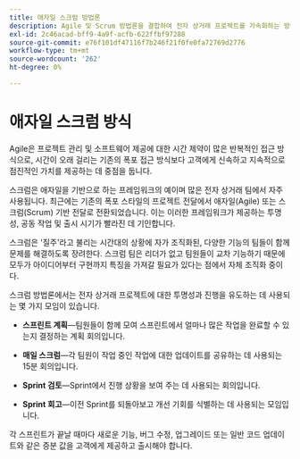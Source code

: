 ```yaml
---
title: 애자일 스크럼 방법론
description: Agile 및 Scrum 방법론을 결합하여 전자 상거래 프로젝트를 가속화하는 방법에 대해 알아봅니다.
exl-id: 2c46acad-bff9-4a9f-acfb-622ffbf97288
source-git-commit: e76f101df47116f7b246f21f0fe0fa72769d2776
workflow-type: tm+mt
source-wordcount: '262'
ht-degree: 0%

---
```


# 애자일 스크럼 방식

Agile은 프로젝트 관리 및 소프트웨어 제공에 대한 시간 제약이 많은 반복적인 접근 방식으로, 시간이 오래 걸리는 기존의 폭포 접근 방식보다 고객에게 신속하고 지속적으로 점진적인 가치를 제공하는 데 중점을 둡니다.

스크럼은 애자일을 기반으로 하는 프레임워크의 예이며 많은 전자 상거래 팀에서 자주 사용됩니다. 최근에는 기존의 폭포 스타일의 프로젝트 전달에서 애자일(Agile) 또는 스크럼(Scrum) 기반 전달로 전환되었습니다. 이는 이러한 프레임워크가 제공하는 투명성, 공동 작업 및 출시 시기가 빨라진 데 기인합니다.

스크럼은 &#39;질주&#39;라고 불리는 시간대의 상황에 자가 조직화된, 다양한 기능의 팀들이 함께 문제를 해결하도록 장려한다. 스크럼 팀은 리더가 없고 팀원들이 교차 기능하기 때문에 모두가 아이디어부터 구현까지 특징을 가져갈 필요가 있다는 점에서 자체 조직화 중이다.

스크럼 방법론에서는 전자 상거래 프로젝트에 대한 투명성과 진행을 유도하는 데 사용되는 몇 가지 모임이 있습니다.

- **스프린트 계획**—팀원들이 함께 모여 스프린트에서 얼마나 많은 작업을 완료할 수 있는지 결정하는 계획 회의입니다.

- **매일 스크럼**—각 팀원이 작업 중인 작업에 대한 업데이트를 공유하는 데 사용되는 15분 회의입니다.

- **Sprint 검토**—Sprint에서 진행 상황을 보여 주는 데 사용되는 회의입니다.

- **Sprint 회고**—이전 Sprint를 되돌아보고 개선 기회를 식별하는 데 사용되는 모임입니다.

각 스프린트가 끝날 때마다 새로운 기능, 버그 수정, 업그레이드 또는 일반 코드 업데이트와 같은 증분 값을 고객에게 제공하고 출시해야 합니다.
